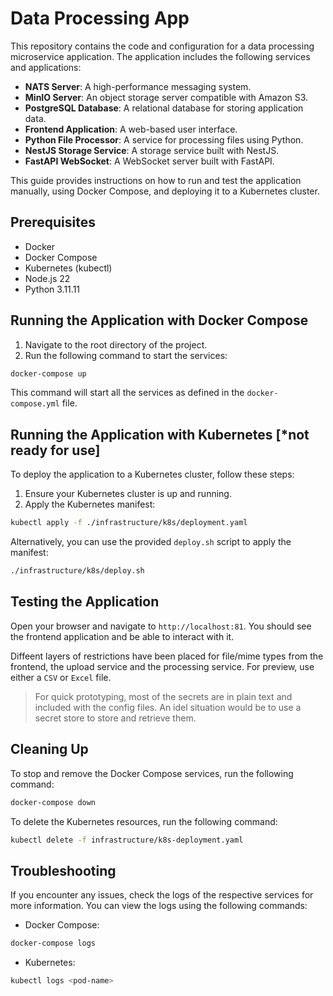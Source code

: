 # Data Processing App

This repository contains the code and configuration for a data processing microservice application. The application includes the following services and applications:

- **NATS Server**: A high-performance messaging system.
- **MinIO Server**: An object storage server compatible with Amazon S3.
- **PostgreSQL Database**: A relational database for storing application data.
- **Frontend Application**: A web-based user interface.
- **Python File Processor**: A service for processing files using Python.
- **NestJS Storage Service**: A storage service built with NestJS.
- **FastAPI WebSocket**: A WebSocket server built with FastAPI.

This guide provides instructions on how to run and test the application manually, using Docker Compose, and deploying it to a Kubernetes cluster.

## Prerequisites

- Docker
- Docker Compose
- Kubernetes (kubectl)
- Node.js 22
- Python 3.11.11

## Running the Application with Docker Compose

1. Navigate to the root directory of the project.
2. Run the following command to start the services:

```bash
docker-compose up
```

This command will start all the services as defined in the `docker-compose.yml` file.

## Running the Application with Kubernetes [*not ready for use]

To deploy the application to a Kubernetes cluster, follow these steps:

1. Ensure your Kubernetes cluster is up and running.
2. Apply the Kubernetes manifest:

```bash
kubectl apply -f ./infrastructure/k8s/deployment.yaml
```

Alternatively, you can use the provided `deploy.sh` script to apply the manifest:

```bash
./infrastructure/k8s/deploy.sh
```

## Testing the Application

Open your browser and navigate to `http://localhost:81`. You should see the frontend application and be able to interact with it.

Diffeent layers of restrictions have been placed for file/mime types from the frontend, the upload service and the processing service.
For preview, use either a `CSV` or `Excel` file.

> For quick prototyping, most of the secrets are in plain text and included with the config files. An idel situation would be to use a secret store to store and retrieve them.


## Cleaning Up

To stop and remove the Docker Compose services, run the following command:

```bash
docker-compose down
```

To delete the Kubernetes resources, run the following command:

```bash
kubectl delete -f infrastructure/k8s-deployment.yaml
```

## Troubleshooting

If you encounter any issues, check the logs of the respective services for more information. You can view the logs using the following commands:

- Docker Compose:

```bash
docker-compose logs
```

- Kubernetes:

```bash
kubectl logs <pod-name>
```

